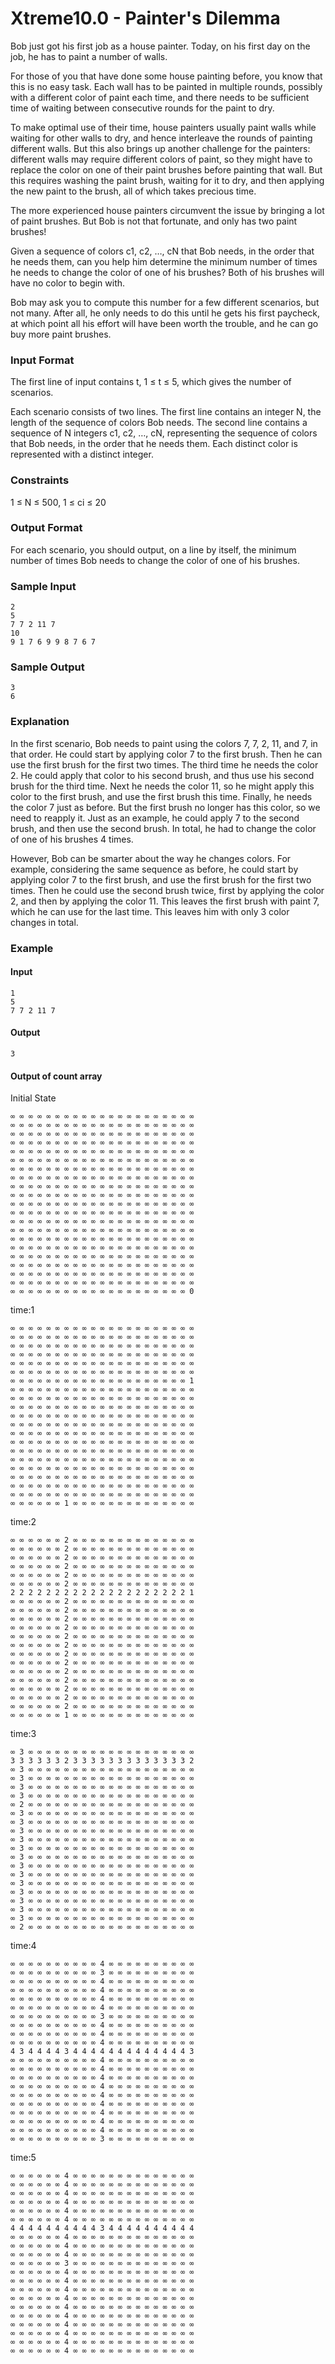 # Xtreme10.0 - Painter's Dilemma

Bob just got his first job as a house painter. Today, on his first day on the job, he has to paint a number of walls.

For those of you that have done some house painting before, you know that this is no easy task. Each wall has to be painted in multiple rounds, possibly with a different color of paint each time, and there needs to be sufficient time of waiting between consecutive rounds for the paint to dry.

To make optimal use of their time, house painters usually paint walls while waiting for other walls to dry, and hence interleave the rounds of painting different walls. But this also brings up another challenge for the painters: different walls may require different colors of paint, so they might have to replace the color on one of their paint brushes before painting that wall. But this requires washing the paint brush, waiting for it to dry, and then applying the new paint to the brush, all of which takes precious time.

The more experienced house painters circumvent the issue by bringing a lot of paint brushes. But Bob is not that fortunate, and only has two paint brushes!

Given a sequence of colors c1, c2, …, cN that Bob needs, in the order that he needs them, can you help him determine the minimum number of times he needs to change the color of one of his brushes? Both of his brushes will have no color to begin with.

Bob may ask you to compute this number for a few different scenarios, but not many. After all, he only needs to do this until he gets his first paycheck, at which point all his effort will have been worth the trouble, and he can go buy more paint brushes.

### Input Format

The first line of input contains t, 1 ≤ t ≤ 5, which gives the number of scenarios.

Each scenario consists of two lines. The first line contains an integer N, the length of the sequence of colors Bob needs. The second line contains a sequence of N integers c1, c2, …, cN, representing the sequence of colors that Bob needs, in the order that he needs them. Each distinct color is represented with a distinct integer.

### Constraints

1 ≤ N ≤ 500, 1 ≤ ci ≤ 20

### Output Format

For each scenario, you should output, on a line by itself, the minimum number of times Bob needs to change the color of one of his brushes.

### Sample Input

```
2
5
7 7 2 11 7
10
9 1 7 6 9 9 8 7 6 7
```

### Sample Output

```
3
6
```

### Explanation

In the first scenario, Bob needs to paint using the colors 7, 7, 2, 11, and 7, in that order. He could start by applying color 7 to the first brush. Then he can use the first brush for the first two times. The third time he needs the color 2. He could apply that color to his second brush, and thus use his second brush for the third time. Next he needs the color 11, so he might apply this color to the first brush, and use the first brush this time. Finally, he needs the color 7 just as before. But the first brush no longer has this color, so we need to reapply it. Just as an example, he could apply 7 to the second brush, and then use the second brush. In total, he had to change the color of one of his brushes 4 times.

However, Bob can be smarter about the way he changes colors. For example, considering the same sequence as before, he could start by applying color 7 to the first brush, and use the first brush for the first two times. Then he could use the second brush twice, first by applying the color 2, and then by applying the color 11. This leaves the first brush with paint 7, which he can use for the last time. This leaves him with only 3 color changes in total.

### Example

#### Input
```
1
5
7 7 2 11 7
```
#### Output
```
3
```

#### Output of count array

Initial State

```
∞ ∞ ∞ ∞ ∞ ∞ ∞ ∞ ∞ ∞ ∞ ∞ ∞ ∞ ∞ ∞ ∞ ∞ ∞ ∞ ∞
∞ ∞ ∞ ∞ ∞ ∞ ∞ ∞ ∞ ∞ ∞ ∞ ∞ ∞ ∞ ∞ ∞ ∞ ∞ ∞ ∞
∞ ∞ ∞ ∞ ∞ ∞ ∞ ∞ ∞ ∞ ∞ ∞ ∞ ∞ ∞ ∞ ∞ ∞ ∞ ∞ ∞
∞ ∞ ∞ ∞ ∞ ∞ ∞ ∞ ∞ ∞ ∞ ∞ ∞ ∞ ∞ ∞ ∞ ∞ ∞ ∞ ∞
∞ ∞ ∞ ∞ ∞ ∞ ∞ ∞ ∞ ∞ ∞ ∞ ∞ ∞ ∞ ∞ ∞ ∞ ∞ ∞ ∞
∞ ∞ ∞ ∞ ∞ ∞ ∞ ∞ ∞ ∞ ∞ ∞ ∞ ∞ ∞ ∞ ∞ ∞ ∞ ∞ ∞
∞ ∞ ∞ ∞ ∞ ∞ ∞ ∞ ∞ ∞ ∞ ∞ ∞ ∞ ∞ ∞ ∞ ∞ ∞ ∞ ∞
∞ ∞ ∞ ∞ ∞ ∞ ∞ ∞ ∞ ∞ ∞ ∞ ∞ ∞ ∞ ∞ ∞ ∞ ∞ ∞ ∞
∞ ∞ ∞ ∞ ∞ ∞ ∞ ∞ ∞ ∞ ∞ ∞ ∞ ∞ ∞ ∞ ∞ ∞ ∞ ∞ ∞
∞ ∞ ∞ ∞ ∞ ∞ ∞ ∞ ∞ ∞ ∞ ∞ ∞ ∞ ∞ ∞ ∞ ∞ ∞ ∞ ∞
∞ ∞ ∞ ∞ ∞ ∞ ∞ ∞ ∞ ∞ ∞ ∞ ∞ ∞ ∞ ∞ ∞ ∞ ∞ ∞ ∞
∞ ∞ ∞ ∞ ∞ ∞ ∞ ∞ ∞ ∞ ∞ ∞ ∞ ∞ ∞ ∞ ∞ ∞ ∞ ∞ ∞
∞ ∞ ∞ ∞ ∞ ∞ ∞ ∞ ∞ ∞ ∞ ∞ ∞ ∞ ∞ ∞ ∞ ∞ ∞ ∞ ∞
∞ ∞ ∞ ∞ ∞ ∞ ∞ ∞ ∞ ∞ ∞ ∞ ∞ ∞ ∞ ∞ ∞ ∞ ∞ ∞ ∞
∞ ∞ ∞ ∞ ∞ ∞ ∞ ∞ ∞ ∞ ∞ ∞ ∞ ∞ ∞ ∞ ∞ ∞ ∞ ∞ ∞
∞ ∞ ∞ ∞ ∞ ∞ ∞ ∞ ∞ ∞ ∞ ∞ ∞ ∞ ∞ ∞ ∞ ∞ ∞ ∞ ∞
∞ ∞ ∞ ∞ ∞ ∞ ∞ ∞ ∞ ∞ ∞ ∞ ∞ ∞ ∞ ∞ ∞ ∞ ∞ ∞ ∞
∞ ∞ ∞ ∞ ∞ ∞ ∞ ∞ ∞ ∞ ∞ ∞ ∞ ∞ ∞ ∞ ∞ ∞ ∞ ∞ ∞
∞ ∞ ∞ ∞ ∞ ∞ ∞ ∞ ∞ ∞ ∞ ∞ ∞ ∞ ∞ ∞ ∞ ∞ ∞ ∞ ∞
∞ ∞ ∞ ∞ ∞ ∞ ∞ ∞ ∞ ∞ ∞ ∞ ∞ ∞ ∞ ∞ ∞ ∞ ∞ ∞ ∞
∞ ∞ ∞ ∞ ∞ ∞ ∞ ∞ ∞ ∞ ∞ ∞ ∞ ∞ ∞ ∞ ∞ ∞ ∞ ∞ 0

```

time:1

```
∞ ∞ ∞ ∞ ∞ ∞ ∞ ∞ ∞ ∞ ∞ ∞ ∞ ∞ ∞ ∞ ∞ ∞ ∞ ∞ ∞
∞ ∞ ∞ ∞ ∞ ∞ ∞ ∞ ∞ ∞ ∞ ∞ ∞ ∞ ∞ ∞ ∞ ∞ ∞ ∞ ∞
∞ ∞ ∞ ∞ ∞ ∞ ∞ ∞ ∞ ∞ ∞ ∞ ∞ ∞ ∞ ∞ ∞ ∞ ∞ ∞ ∞
∞ ∞ ∞ ∞ ∞ ∞ ∞ ∞ ∞ ∞ ∞ ∞ ∞ ∞ ∞ ∞ ∞ ∞ ∞ ∞ ∞
∞ ∞ ∞ ∞ ∞ ∞ ∞ ∞ ∞ ∞ ∞ ∞ ∞ ∞ ∞ ∞ ∞ ∞ ∞ ∞ ∞
∞ ∞ ∞ ∞ ∞ ∞ ∞ ∞ ∞ ∞ ∞ ∞ ∞ ∞ ∞ ∞ ∞ ∞ ∞ ∞ ∞
∞ ∞ ∞ ∞ ∞ ∞ ∞ ∞ ∞ ∞ ∞ ∞ ∞ ∞ ∞ ∞ ∞ ∞ ∞ ∞ 1
∞ ∞ ∞ ∞ ∞ ∞ ∞ ∞ ∞ ∞ ∞ ∞ ∞ ∞ ∞ ∞ ∞ ∞ ∞ ∞ ∞
∞ ∞ ∞ ∞ ∞ ∞ ∞ ∞ ∞ ∞ ∞ ∞ ∞ ∞ ∞ ∞ ∞ ∞ ∞ ∞ ∞
∞ ∞ ∞ ∞ ∞ ∞ ∞ ∞ ∞ ∞ ∞ ∞ ∞ ∞ ∞ ∞ ∞ ∞ ∞ ∞ ∞
∞ ∞ ∞ ∞ ∞ ∞ ∞ ∞ ∞ ∞ ∞ ∞ ∞ ∞ ∞ ∞ ∞ ∞ ∞ ∞ ∞
∞ ∞ ∞ ∞ ∞ ∞ ∞ ∞ ∞ ∞ ∞ ∞ ∞ ∞ ∞ ∞ ∞ ∞ ∞ ∞ ∞
∞ ∞ ∞ ∞ ∞ ∞ ∞ ∞ ∞ ∞ ∞ ∞ ∞ ∞ ∞ ∞ ∞ ∞ ∞ ∞ ∞
∞ ∞ ∞ ∞ ∞ ∞ ∞ ∞ ∞ ∞ ∞ ∞ ∞ ∞ ∞ ∞ ∞ ∞ ∞ ∞ ∞
∞ ∞ ∞ ∞ ∞ ∞ ∞ ∞ ∞ ∞ ∞ ∞ ∞ ∞ ∞ ∞ ∞ ∞ ∞ ∞ ∞
∞ ∞ ∞ ∞ ∞ ∞ ∞ ∞ ∞ ∞ ∞ ∞ ∞ ∞ ∞ ∞ ∞ ∞ ∞ ∞ ∞
∞ ∞ ∞ ∞ ∞ ∞ ∞ ∞ ∞ ∞ ∞ ∞ ∞ ∞ ∞ ∞ ∞ ∞ ∞ ∞ ∞
∞ ∞ ∞ ∞ ∞ ∞ ∞ ∞ ∞ ∞ ∞ ∞ ∞ ∞ ∞ ∞ ∞ ∞ ∞ ∞ ∞
∞ ∞ ∞ ∞ ∞ ∞ ∞ ∞ ∞ ∞ ∞ ∞ ∞ ∞ ∞ ∞ ∞ ∞ ∞ ∞ ∞
∞ ∞ ∞ ∞ ∞ ∞ ∞ ∞ ∞ ∞ ∞ ∞ ∞ ∞ ∞ ∞ ∞ ∞ ∞ ∞ ∞
∞ ∞ ∞ ∞ ∞ ∞ 1 ∞ ∞ ∞ ∞ ∞ ∞ ∞ ∞ ∞ ∞ ∞ ∞ ∞ ∞
```

time:2

```
∞ ∞ ∞ ∞ ∞ ∞ 2 ∞ ∞ ∞ ∞ ∞ ∞ ∞ ∞ ∞ ∞ ∞ ∞ ∞ ∞
∞ ∞ ∞ ∞ ∞ ∞ 2 ∞ ∞ ∞ ∞ ∞ ∞ ∞ ∞ ∞ ∞ ∞ ∞ ∞ ∞
∞ ∞ ∞ ∞ ∞ ∞ 2 ∞ ∞ ∞ ∞ ∞ ∞ ∞ ∞ ∞ ∞ ∞ ∞ ∞ ∞
∞ ∞ ∞ ∞ ∞ ∞ 2 ∞ ∞ ∞ ∞ ∞ ∞ ∞ ∞ ∞ ∞ ∞ ∞ ∞ ∞
∞ ∞ ∞ ∞ ∞ ∞ 2 ∞ ∞ ∞ ∞ ∞ ∞ ∞ ∞ ∞ ∞ ∞ ∞ ∞ ∞
∞ ∞ ∞ ∞ ∞ ∞ 2 ∞ ∞ ∞ ∞ ∞ ∞ ∞ ∞ ∞ ∞ ∞ ∞ ∞ ∞
2 2 2 2 2 2 2 2 2 2 2 2 2 2 2 2 2 2 2 2 1
∞ ∞ ∞ ∞ ∞ ∞ 2 ∞ ∞ ∞ ∞ ∞ ∞ ∞ ∞ ∞ ∞ ∞ ∞ ∞ ∞
∞ ∞ ∞ ∞ ∞ ∞ 2 ∞ ∞ ∞ ∞ ∞ ∞ ∞ ∞ ∞ ∞ ∞ ∞ ∞ ∞
∞ ∞ ∞ ∞ ∞ ∞ 2 ∞ ∞ ∞ ∞ ∞ ∞ ∞ ∞ ∞ ∞ ∞ ∞ ∞ ∞
∞ ∞ ∞ ∞ ∞ ∞ 2 ∞ ∞ ∞ ∞ ∞ ∞ ∞ ∞ ∞ ∞ ∞ ∞ ∞ ∞
∞ ∞ ∞ ∞ ∞ ∞ 2 ∞ ∞ ∞ ∞ ∞ ∞ ∞ ∞ ∞ ∞ ∞ ∞ ∞ ∞
∞ ∞ ∞ ∞ ∞ ∞ 2 ∞ ∞ ∞ ∞ ∞ ∞ ∞ ∞ ∞ ∞ ∞ ∞ ∞ ∞
∞ ∞ ∞ ∞ ∞ ∞ 2 ∞ ∞ ∞ ∞ ∞ ∞ ∞ ∞ ∞ ∞ ∞ ∞ ∞ ∞
∞ ∞ ∞ ∞ ∞ ∞ 2 ∞ ∞ ∞ ∞ ∞ ∞ ∞ ∞ ∞ ∞ ∞ ∞ ∞ ∞
∞ ∞ ∞ ∞ ∞ ∞ 2 ∞ ∞ ∞ ∞ ∞ ∞ ∞ ∞ ∞ ∞ ∞ ∞ ∞ ∞
∞ ∞ ∞ ∞ ∞ ∞ 2 ∞ ∞ ∞ ∞ ∞ ∞ ∞ ∞ ∞ ∞ ∞ ∞ ∞ ∞
∞ ∞ ∞ ∞ ∞ ∞ 2 ∞ ∞ ∞ ∞ ∞ ∞ ∞ ∞ ∞ ∞ ∞ ∞ ∞ ∞
∞ ∞ ∞ ∞ ∞ ∞ 2 ∞ ∞ ∞ ∞ ∞ ∞ ∞ ∞ ∞ ∞ ∞ ∞ ∞ ∞
∞ ∞ ∞ ∞ ∞ ∞ 2 ∞ ∞ ∞ ∞ ∞ ∞ ∞ ∞ ∞ ∞ ∞ ∞ ∞ ∞
∞ ∞ ∞ ∞ ∞ ∞ 1 ∞ ∞ ∞ ∞ ∞ ∞ ∞ ∞ ∞ ∞ ∞ ∞ ∞ ∞
```

time:3

```
∞ 3 ∞ ∞ ∞ ∞ ∞ ∞ ∞ ∞ ∞ ∞ ∞ ∞ ∞ ∞ ∞ ∞ ∞ ∞ ∞
3 3 3 3 3 3 2 3 3 3 3 3 3 3 3 3 3 3 3 3 2
∞ 3 ∞ ∞ ∞ ∞ ∞ ∞ ∞ ∞ ∞ ∞ ∞ ∞ ∞ ∞ ∞ ∞ ∞ ∞ ∞
∞ 3 ∞ ∞ ∞ ∞ ∞ ∞ ∞ ∞ ∞ ∞ ∞ ∞ ∞ ∞ ∞ ∞ ∞ ∞ ∞
∞ 3 ∞ ∞ ∞ ∞ ∞ ∞ ∞ ∞ ∞ ∞ ∞ ∞ ∞ ∞ ∞ ∞ ∞ ∞ ∞
∞ 3 ∞ ∞ ∞ ∞ ∞ ∞ ∞ ∞ ∞ ∞ ∞ ∞ ∞ ∞ ∞ ∞ ∞ ∞ ∞
∞ 2 ∞ ∞ ∞ ∞ ∞ ∞ ∞ ∞ ∞ ∞ ∞ ∞ ∞ ∞ ∞ ∞ ∞ ∞ ∞
∞ 3 ∞ ∞ ∞ ∞ ∞ ∞ ∞ ∞ ∞ ∞ ∞ ∞ ∞ ∞ ∞ ∞ ∞ ∞ ∞
∞ 3 ∞ ∞ ∞ ∞ ∞ ∞ ∞ ∞ ∞ ∞ ∞ ∞ ∞ ∞ ∞ ∞ ∞ ∞ ∞
∞ 3 ∞ ∞ ∞ ∞ ∞ ∞ ∞ ∞ ∞ ∞ ∞ ∞ ∞ ∞ ∞ ∞ ∞ ∞ ∞
∞ 3 ∞ ∞ ∞ ∞ ∞ ∞ ∞ ∞ ∞ ∞ ∞ ∞ ∞ ∞ ∞ ∞ ∞ ∞ ∞
∞ 3 ∞ ∞ ∞ ∞ ∞ ∞ ∞ ∞ ∞ ∞ ∞ ∞ ∞ ∞ ∞ ∞ ∞ ∞ ∞
∞ 3 ∞ ∞ ∞ ∞ ∞ ∞ ∞ ∞ ∞ ∞ ∞ ∞ ∞ ∞ ∞ ∞ ∞ ∞ ∞
∞ 3 ∞ ∞ ∞ ∞ ∞ ∞ ∞ ∞ ∞ ∞ ∞ ∞ ∞ ∞ ∞ ∞ ∞ ∞ ∞
∞ 3 ∞ ∞ ∞ ∞ ∞ ∞ ∞ ∞ ∞ ∞ ∞ ∞ ∞ ∞ ∞ ∞ ∞ ∞ ∞
∞ 3 ∞ ∞ ∞ ∞ ∞ ∞ ∞ ∞ ∞ ∞ ∞ ∞ ∞ ∞ ∞ ∞ ∞ ∞ ∞
∞ 3 ∞ ∞ ∞ ∞ ∞ ∞ ∞ ∞ ∞ ∞ ∞ ∞ ∞ ∞ ∞ ∞ ∞ ∞ ∞
∞ 3 ∞ ∞ ∞ ∞ ∞ ∞ ∞ ∞ ∞ ∞ ∞ ∞ ∞ ∞ ∞ ∞ ∞ ∞ ∞
∞ 3 ∞ ∞ ∞ ∞ ∞ ∞ ∞ ∞ ∞ ∞ ∞ ∞ ∞ ∞ ∞ ∞ ∞ ∞ ∞
∞ 3 ∞ ∞ ∞ ∞ ∞ ∞ ∞ ∞ ∞ ∞ ∞ ∞ ∞ ∞ ∞ ∞ ∞ ∞ ∞
∞ 2 ∞ ∞ ∞ ∞ ∞ ∞ ∞ ∞ ∞ ∞ ∞ ∞ ∞ ∞ ∞ ∞ ∞ ∞ ∞
```

time:4

```
∞ ∞ ∞ ∞ ∞ ∞ ∞ ∞ ∞ ∞ 4 ∞ ∞ ∞ ∞ ∞ ∞ ∞ ∞ ∞ ∞
∞ ∞ ∞ ∞ ∞ ∞ ∞ ∞ ∞ ∞ 3 ∞ ∞ ∞ ∞ ∞ ∞ ∞ ∞ ∞ ∞
∞ ∞ ∞ ∞ ∞ ∞ ∞ ∞ ∞ ∞ 4 ∞ ∞ ∞ ∞ ∞ ∞ ∞ ∞ ∞ ∞
∞ ∞ ∞ ∞ ∞ ∞ ∞ ∞ ∞ ∞ 4 ∞ ∞ ∞ ∞ ∞ ∞ ∞ ∞ ∞ ∞
∞ ∞ ∞ ∞ ∞ ∞ ∞ ∞ ∞ ∞ 4 ∞ ∞ ∞ ∞ ∞ ∞ ∞ ∞ ∞ ∞
∞ ∞ ∞ ∞ ∞ ∞ ∞ ∞ ∞ ∞ 4 ∞ ∞ ∞ ∞ ∞ ∞ ∞ ∞ ∞ ∞
∞ ∞ ∞ ∞ ∞ ∞ ∞ ∞ ∞ ∞ 3 ∞ ∞ ∞ ∞ ∞ ∞ ∞ ∞ ∞ ∞
∞ ∞ ∞ ∞ ∞ ∞ ∞ ∞ ∞ ∞ 4 ∞ ∞ ∞ ∞ ∞ ∞ ∞ ∞ ∞ ∞
∞ ∞ ∞ ∞ ∞ ∞ ∞ ∞ ∞ ∞ 4 ∞ ∞ ∞ ∞ ∞ ∞ ∞ ∞ ∞ ∞
∞ ∞ ∞ ∞ ∞ ∞ ∞ ∞ ∞ ∞ 4 ∞ ∞ ∞ ∞ ∞ ∞ ∞ ∞ ∞ ∞
4 3 4 4 4 4 3 4 4 4 4 4 4 4 4 4 4 4 4 4 3
∞ ∞ ∞ ∞ ∞ ∞ ∞ ∞ ∞ ∞ 4 ∞ ∞ ∞ ∞ ∞ ∞ ∞ ∞ ∞ ∞
∞ ∞ ∞ ∞ ∞ ∞ ∞ ∞ ∞ ∞ 4 ∞ ∞ ∞ ∞ ∞ ∞ ∞ ∞ ∞ ∞
∞ ∞ ∞ ∞ ∞ ∞ ∞ ∞ ∞ ∞ 4 ∞ ∞ ∞ ∞ ∞ ∞ ∞ ∞ ∞ ∞
∞ ∞ ∞ ∞ ∞ ∞ ∞ ∞ ∞ ∞ 4 ∞ ∞ ∞ ∞ ∞ ∞ ∞ ∞ ∞ ∞
∞ ∞ ∞ ∞ ∞ ∞ ∞ ∞ ∞ ∞ 4 ∞ ∞ ∞ ∞ ∞ ∞ ∞ ∞ ∞ ∞
∞ ∞ ∞ ∞ ∞ ∞ ∞ ∞ ∞ ∞ 4 ∞ ∞ ∞ ∞ ∞ ∞ ∞ ∞ ∞ ∞
∞ ∞ ∞ ∞ ∞ ∞ ∞ ∞ ∞ ∞ 4 ∞ ∞ ∞ ∞ ∞ ∞ ∞ ∞ ∞ ∞
∞ ∞ ∞ ∞ ∞ ∞ ∞ ∞ ∞ ∞ 4 ∞ ∞ ∞ ∞ ∞ ∞ ∞ ∞ ∞ ∞
∞ ∞ ∞ ∞ ∞ ∞ ∞ ∞ ∞ ∞ 4 ∞ ∞ ∞ ∞ ∞ ∞ ∞ ∞ ∞ ∞
∞ ∞ ∞ ∞ ∞ ∞ ∞ ∞ ∞ ∞ 3 ∞ ∞ ∞ ∞ ∞ ∞ ∞ ∞ ∞ ∞
```

time:5

```
∞ ∞ ∞ ∞ ∞ ∞ 4 ∞ ∞ ∞ ∞ ∞ ∞ ∞ ∞ ∞ ∞ ∞ ∞ ∞ ∞
∞ ∞ ∞ ∞ ∞ ∞ 4 ∞ ∞ ∞ ∞ ∞ ∞ ∞ ∞ ∞ ∞ ∞ ∞ ∞ ∞
∞ ∞ ∞ ∞ ∞ ∞ 4 ∞ ∞ ∞ ∞ ∞ ∞ ∞ ∞ ∞ ∞ ∞ ∞ ∞ ∞
∞ ∞ ∞ ∞ ∞ ∞ 4 ∞ ∞ ∞ ∞ ∞ ∞ ∞ ∞ ∞ ∞ ∞ ∞ ∞ ∞
∞ ∞ ∞ ∞ ∞ ∞ 4 ∞ ∞ ∞ ∞ ∞ ∞ ∞ ∞ ∞ ∞ ∞ ∞ ∞ ∞
∞ ∞ ∞ ∞ ∞ ∞ 4 ∞ ∞ ∞ ∞ ∞ ∞ ∞ ∞ ∞ ∞ ∞ ∞ ∞ ∞
4 4 4 4 4 4 4 4 4 4 3 4 4 4 4 4 4 4 4 4 4
∞ ∞ ∞ ∞ ∞ ∞ 4 ∞ ∞ ∞ ∞ ∞ ∞ ∞ ∞ ∞ ∞ ∞ ∞ ∞ ∞
∞ ∞ ∞ ∞ ∞ ∞ 4 ∞ ∞ ∞ ∞ ∞ ∞ ∞ ∞ ∞ ∞ ∞ ∞ ∞ ∞
∞ ∞ ∞ ∞ ∞ ∞ 4 ∞ ∞ ∞ ∞ ∞ ∞ ∞ ∞ ∞ ∞ ∞ ∞ ∞ ∞
∞ ∞ ∞ ∞ ∞ ∞ 3 ∞ ∞ ∞ ∞ ∞ ∞ ∞ ∞ ∞ ∞ ∞ ∞ ∞ ∞
∞ ∞ ∞ ∞ ∞ ∞ 4 ∞ ∞ ∞ ∞ ∞ ∞ ∞ ∞ ∞ ∞ ∞ ∞ ∞ ∞
∞ ∞ ∞ ∞ ∞ ∞ 4 ∞ ∞ ∞ ∞ ∞ ∞ ∞ ∞ ∞ ∞ ∞ ∞ ∞ ∞
∞ ∞ ∞ ∞ ∞ ∞ 4 ∞ ∞ ∞ ∞ ∞ ∞ ∞ ∞ ∞ ∞ ∞ ∞ ∞ ∞
∞ ∞ ∞ ∞ ∞ ∞ 4 ∞ ∞ ∞ ∞ ∞ ∞ ∞ ∞ ∞ ∞ ∞ ∞ ∞ ∞
∞ ∞ ∞ ∞ ∞ ∞ 4 ∞ ∞ ∞ ∞ ∞ ∞ ∞ ∞ ∞ ∞ ∞ ∞ ∞ ∞
∞ ∞ ∞ ∞ ∞ ∞ 4 ∞ ∞ ∞ ∞ ∞ ∞ ∞ ∞ ∞ ∞ ∞ ∞ ∞ ∞
∞ ∞ ∞ ∞ ∞ ∞ 4 ∞ ∞ ∞ ∞ ∞ ∞ ∞ ∞ ∞ ∞ ∞ ∞ ∞ ∞
∞ ∞ ∞ ∞ ∞ ∞ 4 ∞ ∞ ∞ ∞ ∞ ∞ ∞ ∞ ∞ ∞ ∞ ∞ ∞ ∞
∞ ∞ ∞ ∞ ∞ ∞ 4 ∞ ∞ ∞ ∞ ∞ ∞ ∞ ∞ ∞ ∞ ∞ ∞ ∞ ∞
∞ ∞ ∞ ∞ ∞ ∞ 4 ∞ ∞ ∞ ∞ ∞ ∞ ∞ ∞ ∞ ∞ ∞ ∞ ∞ ∞
```
